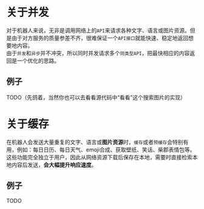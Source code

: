 # 关于并发
对于机器人来说，无非是调用网络上的`API`来请求各种文字、语言或图片资源。但是由于对方服务的质量参差不齐，很难保证一个`API接口`就能快速、稳定地返回想要地内容。   
由于`并发`和`异步`并不冲突，所以同时并发请求多个`同类型API`，把最快相应的内容返回是一个优化的思路。
## 例子
TODO（先鸽着，当然你也可以去看看源代码中“看看”这个搜索图片的实现）
# 关于缓存
在机器人会发送大量重复的文字、语言或**图片资源**时，`缓存`或者`预缓存`会特别有用，例如：每日日历、每日天气、emoji合成、获取壁纸、笑话、柴郡表情包等。   
这些功能完全独立于用户，因此从网络资源下载后保存在本地，需要时直接检索本地内容后发送，**会大幅提升响应速度**。
## 例子
TODO

